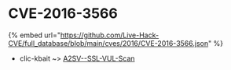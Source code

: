 # CVE-2016-3566
{% embed url="https://github.com/Live-Hack-CVE/full_database/blob/main/cves/2016/CVE-2016-3566.json" %}

* clic-kbait ~> [A2SV--SSL-VUL-Scan](https://www.alice-snow.ru/2016/database/cve-2016-3566/a2sv--ssl-vul-scan-clic-kbait)